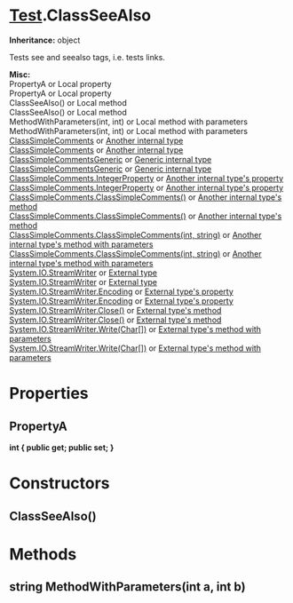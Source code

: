 # [Test](TableOfContents.Test.md).ClassSeeAlso

**Inheritance:** object  

Tests see and seealso tags, i.e. tests links.  

**Misc:**  
PropertyA or Local property  
PropertyA or Local property  
ClassSeeAlso() or Local method  
ClassSeeAlso() or Local method  
MethodWithParameters(int, int) or Local method with parameters  
MethodWithParameters(int, int) or Local method with parameters  
[ClassSimpleComments](Test.ClassSimpleComments.md) or [Another internal type](Test.ClassSimpleComments.md)  
[ClassSimpleComments](Test.ClassSimpleComments.md) or [Another internal type](Test.ClassSimpleComments.md)  
[ClassSimpleCommentsGeneric](Test.ClassSimpleCommentsGeneric_T_U_.md) or [Generic internal type](Test.ClassSimpleCommentsGeneric_T_U_.md)  
[ClassSimpleCommentsGeneric](Test.ClassSimpleCommentsGeneric_T_U_.md) or [Generic internal type](Test.ClassSimpleCommentsGeneric_T_U_.md)  
[ClassSimpleComments.IntegerProperty](Test.ClassSimpleComments.md) or [Another internal type's property](Test.ClassSimpleComments.md)  
[ClassSimpleComments.IntegerProperty](Test.ClassSimpleComments.md) or [Another internal type's property](Test.ClassSimpleComments.md)  
[ClassSimpleComments.ClassSimpleComments()](Test.ClassSimpleComments.md) or [Another internal type's method](Test.ClassSimpleComments.md)  
[ClassSimpleComments.ClassSimpleComments()](Test.ClassSimpleComments.md) or [Another internal type's method](Test.ClassSimpleComments.md)  
[ClassSimpleComments.ClassSimpleComments(int, string)](Test.ClassSimpleComments.md) or [Another internal type's method with parameters](Test.ClassSimpleComments.md)  
[ClassSimpleComments.ClassSimpleComments(int, string)](Test.ClassSimpleComments.md) or [Another internal type's method with parameters](Test.ClassSimpleComments.md)  
[System.IO.StreamWriter](https://docs.microsoft.com/en-us/dotnet/api/system.io.streamwriter) or [External type](https://docs.microsoft.com/en-us/dotnet/api/system.io.streamwriter)  
[System.IO.StreamWriter](https://docs.microsoft.com/en-us/dotnet/api/system.io.streamwriter) or [External type](https://docs.microsoft.com/en-us/dotnet/api/system.io.streamwriter)  
[System.IO.StreamWriter.Encoding](https://docs.microsoft.com/en-us/dotnet/api/system.io.streamwriter.encoding) or [External type's property](https://docs.microsoft.com/en-us/dotnet/api/system.io.streamwriter.encoding)  
[System.IO.StreamWriter.Encoding](https://docs.microsoft.com/en-us/dotnet/api/system.io.streamwriter.encoding) or [External type's property](https://docs.microsoft.com/en-us/dotnet/api/system.io.streamwriter.encoding)  
[System.IO.StreamWriter.Close()](https://docs.microsoft.com/en-us/dotnet/api/system.io.streamwriter.close) or [External type's method](https://docs.microsoft.com/en-us/dotnet/api/system.io.streamwriter.close)  
[System.IO.StreamWriter.Close()](https://docs.microsoft.com/en-us/dotnet/api/system.io.streamwriter.close) or [External type's method](https://docs.microsoft.com/en-us/dotnet/api/system.io.streamwriter.close)  
[System.IO.StreamWriter.Write(Char[])](https://docs.microsoft.com/en-us/dotnet/api/system.io.streamwriter.write) or [External type's method with parameters](https://docs.microsoft.com/en-us/dotnet/api/system.io.streamwriter.write)  
[System.IO.StreamWriter.Write(Char[])](https://docs.microsoft.com/en-us/dotnet/api/system.io.streamwriter.write) or [External type's method with parameters](https://docs.microsoft.com/en-us/dotnet/api/system.io.streamwriter.write)  

# Properties

## PropertyA

**int { public get; public set; }**  

# Constructors

## ClassSeeAlso()

# Methods

## string MethodWithParameters(int a, int b)

